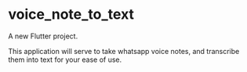 # voice_note_to_text

A new Flutter project.

This application will serve to take whatsapp voice notes, and transcribe them into text for your ease of use.